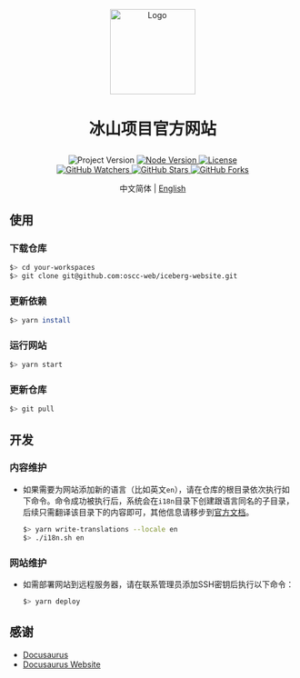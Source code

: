 <p align="center">
    <img alt="Logo" src="https://github.com/oscc-web/ieda-website-resources/blob/main/images/logo/logo.png" width="150">
</p>

<h1>
    <p align="center">冰山项目官方网站</p>
</h1>

<p align="center">
    <a title="Project Version">
        <img alt="Project Version" src="https://img.shields.io/badge/version-1.0.0-brightgreen" />
    </a>
        <a title="Node Version" target="_blank" href="https://nodejs.org">
        <img alt="Node Version" src="https://img.shields.io/badge/Node-%3E%3D18.19.0-blue" />
    </a>
    <a title="License" target="_blank" href="https://github.com/oscc-web/iceberg-website/blob/master/LICENSE">
        <img alt="License" src="https://img.shields.io/github/license/oscc-web/iceberg-website.svg" />
    </a>
    <br/>
    <a title="GitHub Watchers" target="_blank" href="https://github.com/oscc-web/iceberg-website/watchers">
        <img alt="GitHub Watchers" src="https://img.shields.io/github/watchers/oscc-web/iceberg-website.svg?label=Watchers&style=social" />
    </a>
    <a title="GitHub Stars" target="_blank" href="https://github.com/oscc-web/iceberg-website/stargazers">
        <img alt="GitHub Stars" src="https://img.shields.io/github/stars/oscc-web/iceberg-website.svg?label=Stars&style=social" />
    </a>
    <a title="GitHub Forks" target="_blank" href="https://github.com/oscc-web/iceberg-website/network/members">
        <img alt="GitHub Forks" src="https://img.shields.io/github/forks/oscc-web/iceberg-website.svg?label=Forks&style=social" />
    </a>
</p>

<p align="center">中文简体 | <a title="English" href="README.md">English</a></p>

## 使用

### 下载仓库

```sh
$> cd your-workspaces
$> git clone git@github.com:oscc-web/iceberg-website.git
```

### 更新依赖

```sh
$> yarn install
```

### 运行网站

```sh
$> yarn start
```

### 更新仓库

```sh
$> git pull
```

## 开发

### 内容维护

- 如果需要为网站添加新的语言（比如英文`en`），请在仓库的根目录依次执行如下命令。命令成功被执行后，系统会在`i18n`目录下创建跟语言同名的子目录，后续只需翻译该目录下的内容即可，其他信息请移步到[官方文档](https://docusaurus.io/zh-CN/docs/i18n/introduction)。

     ```sh
     $> yarn write-translations --locale en
     $> ./i18n.sh en
     ```


### 网站维护

- 如需部署网站到远程服务器，请在联系管理员添加SSH密钥后执行以下命令：

    ```sh
    $> yarn deploy
    ```

## 感谢

- [Docusaurus](https://docusaurus.io/)
- [Docusaurus Website](https://github.com/facebook/docusaurus/website)
